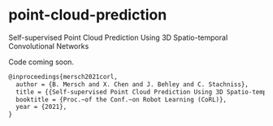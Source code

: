 # point-cloud-prediction
Self-supervised Point Cloud Prediction Using 3D Spatio-temporal Convolutional Networks

Code coming soon.

```latex
@inproceedings{mersch2021corl,
  author = {B. Mersch and X. Chen and J. Behley and C. Stachniss},
  title = {{Self-supervised Point Cloud Prediction Using 3D Spatio-temporal Convolutional Networks}},
  booktitle = {Proc.~of the Conf.~on Robot Learning (CoRL)},
  year = {2021},
}
```
